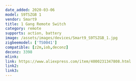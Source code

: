 ```yaml
---
date_added: 2020-03-06
model: S9TSZGB 1
vendor: Smart9
title: 1 Gang Remote Switch
category: remote
supports: action, battery
image: /assets/images/devices/Smart9_S9TSZGB_1.jpg
zigbeemodel: ['TS0041']
compatible: [z2m,iob,deconz]
deconz: 3398
mlink: 
link: https://www.aliexpress.com/item/4000231347808.html
link2: 
link3: 
---
```

